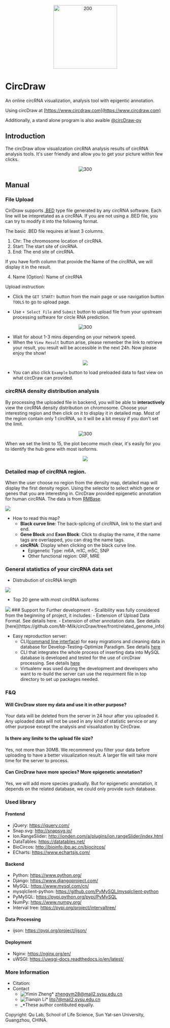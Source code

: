 <p align="center"><img src="cirDraw/media/logo.png" alt="200" width="200"></p>

# CircDraw

An online circRNA visualization, analysis tool with epigentic annotation.

Using circDraw at [https://www.circdraw.com](https://www.circdraw.com)

Additionally, a stand alone program is also avaible [@circDraw-py](https://github.com/Mr-Milk/circDraw-py)

## Introduction

The circDraw allow visualization circRNA analysis results of circRNA analysis tools. It's user friendly and allow you to get your picture within few clicks. 

<p align="center"><img src="src/home.png" alt="300" width="cover"></p>

##  

## Manual

### File Upload

CiriDraw supports [.BED](https://www.ensembl.org/info/website/upload/bed.html) type file generated by any circRNA software. Each line will be intepretated as a circRNA. If you are not using a .BED file, you can try to modify it into the following format.

The basic .BED file requires at least 3 columns.

1. Chr: The chromosome location of circRNA.
2. Start: The start site of circRNA.
3. End: The end site of circRNA.

If you have forth column that provide the Name of the circRNA, we will display it in the result.

4. Name (Option): Name of circRNA



Upload instruction:
- Click the `GET START!` button from the main page or use navigation button `TOOLS` to go to upload page.


- Use `+ Select File` and `Submit` button to upload file from your upstream processing software for circle RNA prediction.

<p align="center"><img src="src/upload_blank.png" alt="300" width="uploadr"></p>

- Wait for about 1-3 mins depending on your network speed.
- When the `View Result` button arise, please remenber the link to retrieve your result, you result will be accessible in the next 24h. Now please enjoy the show!

<p align=center><img src="src/example.png"></p>

- You can also click `Example` button to load preloaded data to fast view on what circDraw can provided.


### circRNA density distribution analysis
By processing the uploaded file in backend, you will be able to __interactively__ view the circRNA density distribution on chromosome. Choose your interesting region and then click on it to display it in detailed map. Most of the region contain only 1 circRNA, so it will be a bit messy if you don't set the limit.

<p align="center"><img src="src/density_nofilter.png" alt="300" width="cover"></p>


[//]: # "### How to read Results?"

When we set the limit to 15, the plot become much clear, it's easily for you to identify the hub gene with most isoforms.

<p align='center'>
  <img src='src/density_filter_15.png'>
</p>


### Detailed map of circRNA region.

When the user choose no region from the density map, detailed map will display the first density region. Using the selector to select which gene or genes that you are interesting in. CircDraw provided epigenetic annotation for human circRNA. The data is from [RMBase](https://academic.oup.com/nar/article/46/D1/D327/4429298).

<img src='src/isoformplot_ttn_m6A.png'>

- How to read this map?
  - **Black curve line**: The back-splicing of circRNA, link to the start and end.
  - **Gene Block** and **Exon Block**: Click to display the name, if the name tags are overlapped, you can drag the name tags.
  - **circRNA**: Display when clicking on the black curve line.
    - Epigenetic Type: m6A, m1C, m5C, SNP
    - Other functional region: ORF, MRE



### General statistics of your circRNA data set

- Distrubution of circRNA length

<img src="src/circLen.png">

- Top 20 gene with most circRNA isoforms

<img src="src/toplist.png">
### Support for Further development
- Scalibility was fully considered from the beginning of project, it includes:
	- Extension of Upload Data Format. See details here.
	- Extension of other annotation data. See details [here](https://github.com/Mr-Milk/circDraw/tree/front/related_genome_info) 

- Easy reproduction server:
	- CLI([command line interface](https://en.wikipedia.org/wiki/Command-line_interface)) for easy migrations and cleaning data in database for Develop-Testing-Optimize Paradigm. See details [here](https://github.com/Mr-Milk/circDraw/tree/front/process_watchdog)  
	- CLI that integrates the whole process of inserting data into MySQL database is developed and tested for the use of circDraw processing. See details [here](https://github.com/Mr-Milk/circDraw/blob/front/related_genome_info/oneline.py)
	- Virtualenv was used during the development and developers who want to re-build the server can use the requirment file in top directory to set up packages needed.





### F&Q

#### Will CircDraw store my data and use it in other purpose?

Your data will be deleted from the server in 24 hour after you uploaded it. Any uploaded data will not be used in any kind of statistic service or any other purpose except the analysis and visualization by CircDraw.

#### Is there any limite to the upload file size?

Yes, not more than 30MB. We recommend you filter your data before uploading to have a better visualization result. A larger file will take more time for the server to process.

#### Can CircDraw have more species? More epigenetic annotation?

Yes, we will add more species gradually. But for epigenetic annotation, it depends on the related database, we could only provide such database.



### Used library

#### Frontend
- jQuery: https://jquery.com/
- Snap.svg: http://snapsvg.io/
- Ion.RangeSlider: http://ionden.com/a/plugins/ion.rangeSlider/index.html
- DataTables: https://datatables.net/
- BioCircos: http://bioinfo.ibp.ac.cn/biocircos/
- ECharts: https://www.echartsjs.com/

#### Backend
- Python: https://www.python.org/
- Django: https://www.djangoproject.com/
- MySQL: https://www.mysql.com/cn/
- mysqlclient-python: https://github.com/PyMySQL/mysqlclient-python
- PyMySQL: https://pypi.python.org/pypi/PyMySQL
- NumPy: https://www.numpy.org/
- Interval tree: https://pypi.org/project/intervaltree/

#### Data Processing
- ijson: https://pypi.org/project/ijson/

#### Deployment 
- Nginx: https://nginx.org/en/
- uWSGI: https://uwsgi-docs.readthedocs.io/en/latest/

[//]: # "## About"


### More Information

- Citation: 
- Contact
  - ![Yimin Zheng](https://github.com/Mr-Milk)\* zhengym28@mail2.sysu.edu.cn
  - ![Tianqin Li](https://github.com/Crazy-Jack)\* litq7@mail2.sysu.edu.cn
  - _\*These author contibuted equally.

Copyright: Qu Lab, School of Life Science, Sun Yat-sen University, Guangzhou, CHINA.
